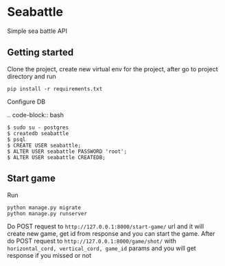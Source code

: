 # Seabattle
Simple sea battle API
## Getting started
Clone the project, create new virtual env for the project, after go to project directory and run 
```
pip install -r requirements.txt
```
Configure DB

.. code-block:: bash
```
$ sudo su - postgres
$ createdb seabattle
$ psql
$ CREATE USER seabattle;
$ ALTER USER seabattle PASSWORD 'root';
$ ALTER USER seabattle CREATEDB;
```

## Start game

Run 
```
python manage.py migrate
python manage.py runserver
```

Do POST request to ```http://127.0.0.1:8000/start-game/``` url and it will create new game, get id from response and you can start the game.
After do POST request to ```http://127.0.0.1:8000/game/shot/``` 
with ``` horizontal_cord, vertical_cord, game_id``` params and you will get response if you missed or not
